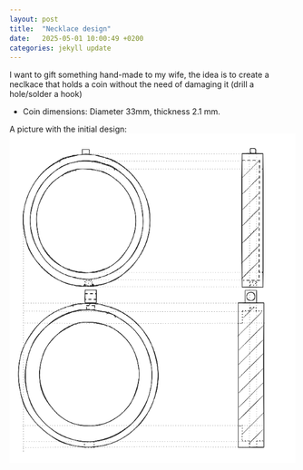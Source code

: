 ```yaml
---
layout: post
title:  "Necklace design"
date:   2025-05-01 10:00:49 +0200
categories: jekyll update
---
```

I want to gift something hand-made to my wife, the idea is to create a neclkace that holds a coin without the need of damaging it (drill a hole/solder a hook) 

* Coin dimensions: Diameter 33mm, thickness 2.1 mm.

A picture with the initial design:
![My initial design](/assets/images/Excalidraw-Design.png)

